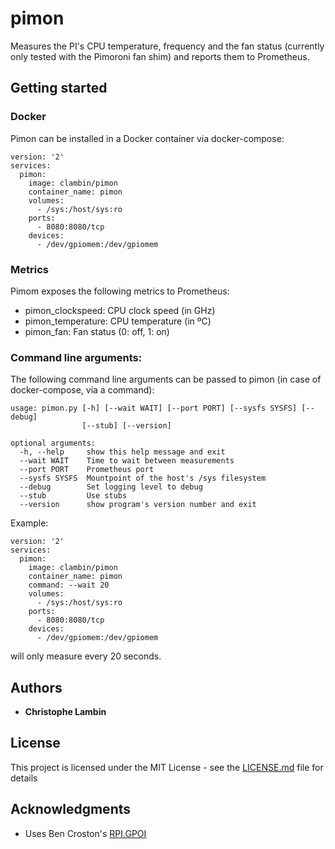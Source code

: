 # pimon

Measures the PI's CPU temperature, frequency and the fan status (currently only tested with the Pimoroni fan shim) and reports them to Prometheus.

## Getting started

### Docker

Pimon can be installed in a Docker container via docker-compose:

```
version: '2'
services:
  pimon:
    image: clambin/pimon
    container_name: pimon
    volumes:
      - /sys:/host/sys:ro
    ports:
      - 8080:8080/tcp
    devices:
      - /dev/gpiomem:/dev/gpiomem
```

### Metrics

Pimom exposes the following metrics to Prometheus:

* pimon_clockspeed:  CPU clock speed (in GHz)
* pimon_temperature: CPU temperature (in ºC)
* pimon_fan:         Fan status (0: off, 1: on)

### Command line arguments:

The following command line arguments can be passed to pimon (in case of docker-compose, via a command):

```
usage: pimon.py [-h] [--wait WAIT] [--port PORT] [--sysfs SYSFS] [--debug]
                [--stub] [--version]

optional arguments:
  -h, --help     show this help message and exit
  --wait WAIT    Time to wait between measurements
  --port PORT    Prometheus port
  --sysfs SYSFS  Mountpoint of the host's /sys filesystem
  --debug        Set logging level to debug
  --stub         Use stubs
  --version      show program's version number and exit

```

Example:

```
version: '2'
services:
  pimon:
    image: clambin/pimon
    container_name: pimon
    command: --wait 20
    volumes:
      - /sys:/host/sys:ro
    ports:
      - 8080:8080/tcp
    devices:
      - /dev/gpiomem:/dev/gpiomem
```

will only measure every 20 seconds.

## Authors

* **Christophe Lambin**

## License

This project is licensed under the MIT License - see the [LICENSE.md](LICENSE.md) file for details

## Acknowledgments

* Uses Ben Croston's [RPI.GPOI](https://pypi.org/project/RPi.GPIO/)
